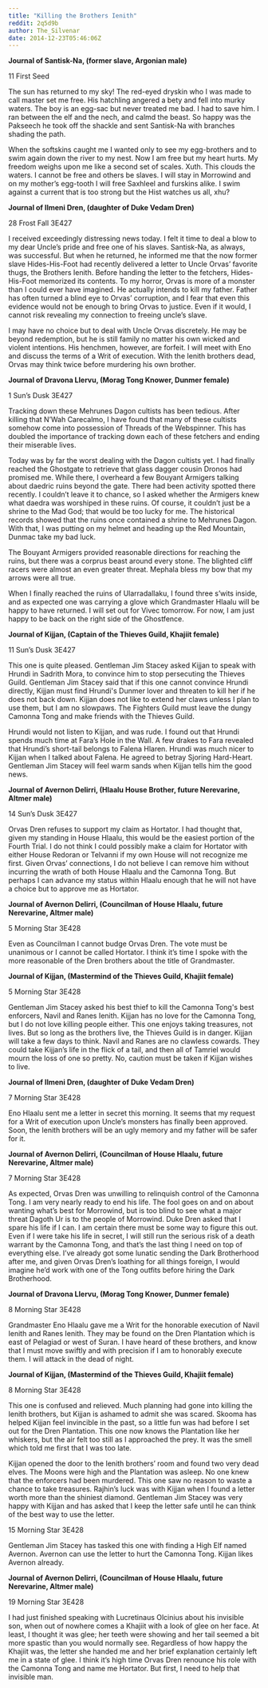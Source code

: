```yaml
---
title: "Killing the Brothers Ienith"
reddit: 2q5d9b
author: The_Silvenar
date: 2014-12-23T05:46:06Z
---
```


**Journal of Santisk-Na, (former slave, Argonian male)**

11 First Seed

The sun has returned to my sky! The red-eyed dryskin who I was made to call master set me free. His hatchling angered a bety and fell into murky waters. The boy is an egg-sac but never treated me bad. I had to save him. I ran between the elf and the nech, and calmd the beast. So happy was the Pakseech he took off the shackle and sent Santisk-Na with branches shading the path.

When the softskins caught me I wanted only to see my egg-brothers and to swim again down the river to my nest. Now I am free but my heart hurts. My freedom weighs upon me like a second set of scales. Xuth. This clouds the waters. I cannot be free and others be slaves. I will stay in Morrowind and on my mother’s egg-tooth I will free Saxhleel and furskins alike. I swim against a current that is too strong but the Hist watches us all, xhu?

**Journal of Ilmeni Dren, (daughter of Duke Vedam Dren)**

28 Frost Fall 3E427

I received exceedingly distressing news today. I felt it time to deal a blow to my dear Uncle’s pride and free one of his slaves. Santisk-Na, as always, was successful. But when he returned, he informed me that the now former slave Hides-His-Foot had recently delivered a letter to Uncle Orvas’ favorite thugs, the Brothers Ienith. Before handing the letter to the fetchers, Hides-His-Foot memorized its contents. To my horror, Orvas is more of a monster than I could ever have imagined. He actually intends to kill my father. Father has often turned a blind eye to Orvas’ corruption, and I fear that even this evidence would not be enough to bring Orvas to justice. Even if it would, I cannot risk revealing my connection to freeing uncle’s slave.

I may have no choice but to deal with Uncle Orvas discretely. He may be beyond redemption, but he is still family no matter his own wicked and violent intentions. His henchmen, however, are forfeit. I will meet with Eno and discuss the terms of a Writ of execution. With the Ienith brothers dead, Orvas may think twice before murdering his own brother.

**Journal of Dravona Llervu, (Morag Tong Knower, Dunmer female)**

1 Sun’s Dusk 3E427

Tracking down these Mehrunes Dagon cultists has been tedious. After killing that N’Wah Carecalmo, I have found that many of these cultists somehow come into possession of Threads of the Webspinner. This has doubled the importance of tracking down each of these fetchers and ending their miserable lives.

Today was by far the worst dealing with the Dagon cultists yet. I had finally reached the Ghostgate to retrieve that glass dagger cousin Dronos had promised me. While there, I overheard a few Bouyant Armigers talking about daedric ruins beyond the gate. There had been activity spotted there recently. I couldn’t leave it to chance, so I asked whether the Armigers knew what daedra was worshiped in these ruins. Of course, it couldn’t just be a shrine to the Mad God; that would be too lucky for me. The historical records showed that the ruins once contained a shrine to Mehrunes Dagon. With that, I was putting on my helmet and heading up the Red Mountain, Dunmac take my bad luck.

The Bouyant Armigers provided reasonable directions for reaching the ruins, but there was a corprus beast around every stone. The blighted cliff racers were almost an even greater threat. Mephala bless my bow that my arrows were all true.

When I finally reached the ruins of Ularradallaku, I found three s’wits inside, and as expected one was carrying a glove which Grandmaster Hlaalu will be happy to have returned. I will set out for Vivec tomorrow. For now, I am just happy to be back on the right side of the Ghostfence.

**Journal of Kijjan, (Captain of the Thieves Guild, Khajiit female)**

11 Sun’s Dusk 3E427

This one is quite pleased. Gentleman Jim Stacey asked Kijjan to speak with Hrundi in Sadrith Mora, to convince him to stop persecuting the Thieves Guild. Gentleman Jim Stacey said that if this one cannot convince Hrundi directly, Kijjan must find Hrundi's Dunmer lover and threaten to kill her if he does not back down. Kijjan does not like to extend her claws unless I plan to use them, but I am no slowpaws. The Fighters Guild must leave the dungy Camonna Tong and make friends with the Thieves Guild.

Hrundi would not listen to Kijjan, and was rude. I found out that Hrundi spends much time at Fara’s Hole in the Wall. A few drakes to Fara revealed that Hrundi’s short-tail belongs to Falena Hlaren. Hrundi was much nicer to Kijjan when I talked about Falena. He agreed to betray Sjoring Hard-Heart. Gentleman Jim Stacey will feel warm sands when Kijjan tells him the good news.

**Journal of Avernon Delirri, (Hlaalu House Brother, future Nerevarine, Altmer male)**

14 Sun’s Dusk 3E427

Orvas Dren refuses to support my claim as Hortator. I had thought that, given my standing in House Hlaalu, this would be the easiest portion of the Fourth Trial. I do not think I could possibly make a claim for Hortator with either House Redoran or Telvanni if my own House will not recognize me first. Given Orvas’ connections, I do not believe I can remove him without incurring the wrath of both House Hlaalu and the Camonna Tong. But perhaps I can advance my status within Hlaalu enough that he will not have a choice but to approve me as Hortator.

**Journal of Avernon Delirri, (Councilman of House Hlaalu, future Nerevarine, Altmer male)**

5 Morning Star 3E428

Even as Councilman I cannot budge Orvas Dren. The vote must be unanimous or I cannot be called Hortator. I think it’s time I spoke with the more reasonable of the Dren brothers about the title of Grandmaster.

**Journal of Kijjan, (Mastermind of the Thieves Guild, Khajiit female)**

5 Morning Star 3E428

Gentleman Jim Stacey asked his best thief to kill the Camonna Tong's best enforcers, Navil and Ranes Ienith. Kijjan has no love for the Camonna Tong, but I do not love killing people either. This one enjoys taking treasures, not lives. But so long as the brothers live, the Thieves Guild is in danger. Kijjan will take a few days to think. Navil and Ranes are no clawless cowards. They could take Kijjan’s life in the flick of a tail, and then all of Tamriel would mourn the loss of one so pretty. No, caution must be taken if Kijjan wishes to live.

**Journal of Ilmeni Dren, (daughter of Duke Vedam Dren)**

7 Morning Star 3E428

Eno Hlaalu sent me a letter in secret this morning. It seems that my request for a Writ of execution upon Uncle’s monsters has finally been approved. Soon, the Ienith brothers will be an ugly memory and my father will be safer for it.

**Journal of Avernon Delirri, (Councilman of House Hlaalu, future Nerevarine, Altmer male)**

7 Morning Star 3E428

As expected, Orvas Dren was unwilling to relinquish control of the Camonna Tong. I am very nearly ready to end his life. The fool goes on and on about wanting what’s best for Morrowind, but is too blind to see what a major threat Dagoth Ur is to the people of Morrowind. Duke Dren asked that I spare his life if I can. I am certain there must be some way to figure this out. Even if I were take his life in secret, I will still run the serious risk of a death warrant by the Camonna Tong, and that’s the last thing I need on top of everything else. I’ve already got some lunatic sending the Dark Brotherhood after me, and given Orvas Dren’s loathing for all things foreign, I would imagine he’d work with one of the Tong outfits before hiring the Dark Brotherhood.

**Journal of Dravona Llervu, (Morag Tong Knower, Dunmer female)**

8 Morning Star 3E428

Grandmaster Eno Hlaalu gave me a Writ for the honorable execution of Navil Ienith and Ranes Ienith. They may be found on the Dren Plantation which is east of Pelagiad or west of Suran. I have heard of these brothers, and know that I must move swiftly and with precision if I am to honorably execute them. I will attack in the dead of night.

**Journal of Kijjan, (Mastermind of the Thieves Guild, Khajiit female)**

8 Morning Star 3E428

This one is confused and relieved. Much planning had gone into killing the Ienith brothers, but Kijjan is ashamed to admit she was scared. Skooma has helped Kijjan feel invincible in the past, so a little fun was had before I set out for the Dren Plantation. This one now knows the Plantation like her whiskers, but the air felt too still as I approached the prey. It was the smell which told me first that I was too late.

Kijjan opened the door to the Ienith brothers’ room and found two very dead elves. The Moons were high and the Plantation was asleep. No one knew that the enforcers had been murdered. This one saw no reason to waste a chance to take treasures. Rajhin’s luck was with Kijjan when I found a letter worth more than the shiniest diamond. Gentleman Jim Stacey was very happy with Kijjan and has asked that I keep the letter safe until he can think of the best way to use the letter.

15 Morning Star 3E428

Gentleman Jim Stacey has tasked this one with finding a High Elf named Avernon. Avernon can use the letter to hurt the Camonna Tong. Kijjan likes Avernon already.

**Journal of Avernon Delirri, (Councilman of House Hlaalu, future Nerevarine, Altmer male)**

19 Morning Star 3E428

I had just finished speaking with Lucretinaus Olcinius about his invisible son, when out of nowhere comes a Khajiit with a look of glee on her face. At least, I thought it was glee; her teeth were showing and her tail seemed a bit more spastic than you would normally see. Regardless of how happy the Khajiit was, the letter she handed me and her brief explanation certainly left me in a state of glee. I think it’s high time Orvas Dren renounce his role with the Camonna Tong and name me Hortator. But first, I need to help that invisible man.

